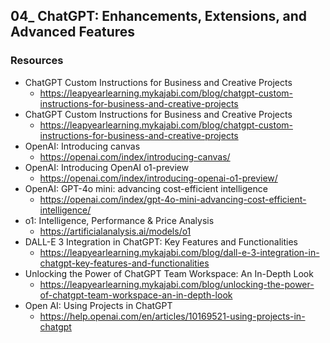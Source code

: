 ## 04_ ChatGPT: Enhancements, Extensions, and Advanced Features

### Resources
- ChatGPT Custom Instructions for Business and Creative Projects
  - https://leapyearlearning.mykajabi.com/blog/chatgpt-custom-instructions-for-business-and-creative-projects
- ChatGPT Custom Instructions for Business and Creative Projects
  - https://leapyearlearning.mykajabi.com/blog/chatgpt-custom-instructions-for-business-and-creative-projects
- OpenAI: Introducing canvas
  - https://openai.com/index/introducing-canvas/
- OpenAI: Introducing OpenAI o1-preview
  - https://openai.com/index/introducing-openai-o1-preview/
- OpenAI: GPT-4o mini: advancing cost-efficient intelligence
  - https://openai.com/index/gpt-4o-mini-advancing-cost-efficient-intelligence/
- o1: Intelligence, Performance & Price Analysis
  - https://artificialanalysis.ai/models/o1
- DALL-E 3 Integration in ChatGPT: Key Features and Functionalities
  - https://leapyearlearning.mykajabi.com/blog/dall-e-3-integration-in-chatgpt-key-features-and-functionalities
- Unlocking the Power of ChatGPT Team Workspace: An In-Depth Look
  - https://leapyearlearning.mykajabi.com/blog/unlocking-the-power-of-chatgpt-team-workspace-an-in-depth-look
- Open AI: Using Projects in ChatGPT
  - https://help.openai.com/en/articles/10169521-using-projects-in-chatgpt